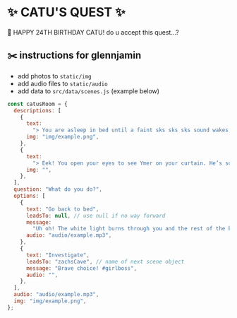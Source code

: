 # ✨ CATU'S QUEST ✨

 👻 HAPPY 24TH BIRTHDAY CATU! do u accept this quest...?

## ✂️ instructions for glennjamin

- add photos to `static/img`
- add audio files to `static/audio`
- add data to `src/data/scenes.js` (example below)

```js
const catusRoom = {
  descriptions: [
    {
      text:
        "> You are asleep in bed until a faint sks sks sks sound wakes you up. Wait a damn minute…",
      img: "img/example.png",
    },
    {
      text:
        "> Eek! You open your eyes to see Ymer on your curtain. He’s scratching at something…\n> A milky white light starts to fill the room.", // use \n character for new lines
      img: "",
    },
  ],
  question: "What do you do?",
  options: [
    {
      text: "Go back to bed",
      leadsTo: null, // use null if no way forward
      message:
        "Uh oh! The white light burns through you and the rest of the known universe. Try again.",
      audio: "audio/example.mp3",
    },
    {
      text: "Investigate",
      leadsTo: "zachsCave", // name of next scene object
      message: "Brave choice! #girlboss",
      audio: "",
    },
  ],
  audio: "audio/example.mp3",
  img: "img/example.png",
};
```
